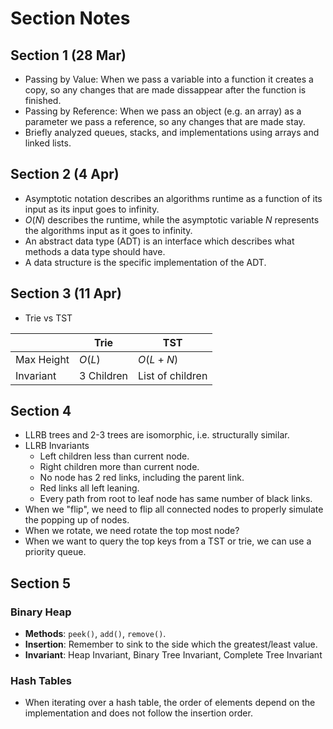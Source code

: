 # Section Notes

## Section 1 (28 Mar)

- Passing by Value: When we pass a variable into a function it creates a copy, so any changes that are made dissappear after the function is finished.
- Passing by Reference: When we pass an object (e.g. an array) as a parameter we pass a reference, so any changes that are made stay.
- Briefly analyzed queues, stacks, and implementations using arrays and linked lists.

## Section 2 (4 Apr)

- Asymptotic notation describes an algorithms runtime as a function of its input as its input goes to infinity.
- $O(N)$ describes the runtime, while the asymptotic variable $N$ represents the algorithms input as it goes to infinity.
- An abstract data type (ADT) is an interface which describes what methods a data type should have.
- A data structure is the specific implementation of the ADT.

## Section 3 (11 Apr)

- Trie vs TST

|            |  Trie  |    TST     |
| ---------- | ------ | ---------- |
| Max Height | $O(L)$ | $O(L + N)$ |
| Invariant | 3 Children | List of children |

## Section 4

- LLRB trees and 2-3 trees are isomorphic, i.e. structurally similar.
- LLRB Invariants
  - Left children less than current node.
  - Right children more than current node.
  - No node has 2 red links, including the parent link.
  - Red links all left leaning.
  - Every path from root to leaf node has same number of black links.
- When we "flip", we need to flip all connected nodes to properly simulate the popping up of nodes.
- When we rotate, we need rotate the top most node?
- When we want to query the top keys from a TST or trie, we can use a priority queue.

## Section 5

### Binary Heap

- **Methods**: `peek()`, `add()`, `remove()`.
- **Insertion**: Remember to sink to the side which the greatest/least value.
- **Invariant**: Heap Invariant, Binary Tree Invariant, Complete Tree Invariant

### Hash Tables

- When iterating over a hash table, the order of elements depend on the implementation and does not follow the insertion order.
